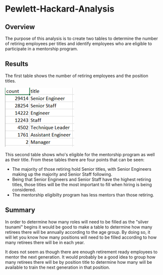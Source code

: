 # Pewlett-Hackard-Analysis
## Overview
The purpose of this analysis is to create two tables to determine the number of retiring employees per titles and identify employees who are eligible to participate in a mentorship program. 
## Results
The first table shows the number of retiring employees and the position titles. 

<img src="retiring_titles.png"/>

This second table shows who's eligible for the mentorship program as well as their title. From these tables there are four points that can be seen:

* The majority of those retiring hold Senior titles, with Senior Engineers making up the majority and Senior Staff following. 
* Being that Senior Engineers and Senior Staff have the highest retiring titles, those titles will be the most important to fill when hiring is being considered. 
* The mentorship eligibilty program has less mentors than those retiring.

## Summary
In order to determine how many roles will need to be filled as the "silver tsunami" begins it would be good to make a table to determine how many retirees there will be annually according to the age group. By doing so, it will let you know how many positions will need to be filled according to how many retirees there will be in each year.

It does not seem as though there are enough retirement ready employees to mentor the next generation. It would probably be a good idea to group how many retirees there will be by position title to determine how many will be available to train the next generation in that position. 

